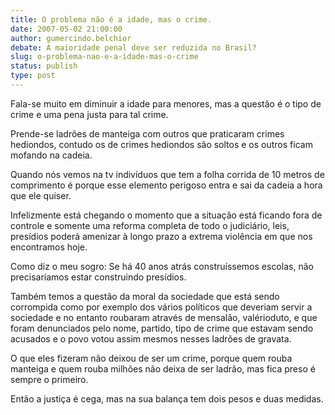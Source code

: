 ```yaml
---
title: O problema não é a idade, mas o crime.
date: 2007-05-02 21:00:00
author: gumercindo.belchior
debate: A maioridade penal deve ser reduzida no Brasil?
slug: o-problema-nao-e-a-idade-mas-o-crime
status: publish 
type: post
---
```


Fala-se muito em diminuir a idade para menores, mas a questão é o tipo de crime e uma pena justa para tal crime.  

Prende-se ladrões de manteiga com outros que praticaram crimes hediondos, contudo os de crimes hediondos são soltos e os outros ficam mofando na cadeia.  

Quando nós vemos na tv indivíduos que tem a folha corrida de 10 metros de comprimento é porque esse elemento perigoso entra e sai da cadeia a hora que ele quiser.  

Infelizmente está chegando o momento que a situação está ficando fora de controle e somente uma reforma completa de todo o judiciário, leis, presídios poderá amenizar à longo prazo a extrema violência em que nos encontramos hoje.  

Como diz o meu sogro: Se há 40 anos atrás construíssemos escolas, não precisaríamos estar construindo presídios.  

Também temos a questão da moral da sociedade que está sendo corrompida como por exemplo dos vários políticos que deveriam servir a sociedade e no entanto roubaram através de mensalão, valérioduto, e que foram denunciados pelo nome, partido, tipo de crime que estavam sendo acusados e o povo votou assim mesmos nesses ladrões de gravata.  

O que eles fizeram não deixou de ser um crime, porque quem rouba manteiga e quem rouba milhões não deixa de ser ladrão, mas fica preso é sempre o primeiro.  

Então a justiça é cega, mas na sua balança tem dois pesos e duas medidas.

